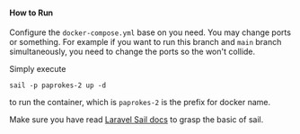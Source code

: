 #### How to Run

Configure the `docker-compose.yml` base on you need. You may
change ports or something. For example if you want to run 
this branch and `main` branch simultaneously, you need to change
the ports so the won't collide.

Simply execute 
```
sail -p paprokes-2 up -d
```
to run the container, which is
`paprokes-2` is the prefix for docker name.

Make sure you have read [Laravel Sail docs](https://laravel.com/docs/8.x/sail)
to grasp the basic of sail.
